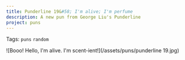 ```yaml
---
title: Punderline 19&#58; I'm alive; I'm perfume
description: A new pun from George Liu's Punderline
project: puns
---
```

Tags: `puns` `random`

![Booo! Hello, I'm alive. I'm scent-ient!](/assets/puns/punderline 19.jpg)
